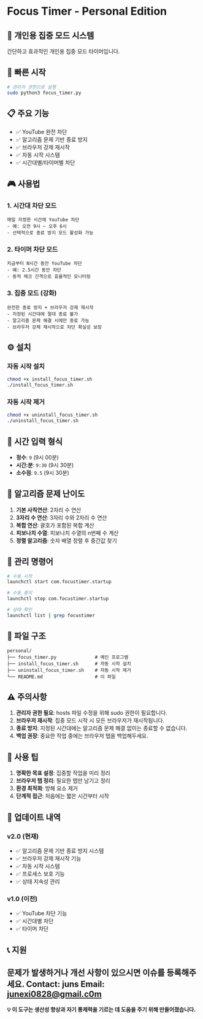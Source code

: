 # Focus Timer - Personal Edition

## 🎯 개인용 집중 모드 시스템

간단하고 효과적인 개인용 집중 모드 타이머입니다.

## 🚀 빠른 시작

```bash
# 관리자 권한으로 실행
sudo python3 focus_timer.py
```

## 📋 주요 기능

- ✅ YouTube 완전 차단
- ✅ 알고리즘 문제 기반 종료 방지
- ✅ 브라우저 강제 재시작
- ✅ 자동 시작 시스템
- ✅ 시간대별/타이머별 차단

## 🎮 사용법

### 1. 시간대 차단 모드
```
매일 지정한 시간에 YouTube 차단
- 예: 오전 9시 ~ 오후 6시
- 선택적으로 종료 방지 모드 활성화 가능
```

### 2. 타이머 차단 모드
```
지금부터 N시간 동안 YouTube 차단
- 예: 2.5시간 동안 차단
- 동적 체크 간격으로 효율적인 모니터링
```

### 3. 집중 모드 (강화)
```
완전한 종료 방지 + 브라우저 강제 재시작
- 지정된 시간대에 절대 종료 불가
- 알고리즘 문제 해결 시에만 종료 가능
- 브라우저 강제 재시작으로 차단 확실성 보장
```

## ⚙️ 설치

### 자동 시작 설치
```bash
chmod +x install_focus_timer.sh
./install_focus_timer.sh
```

### 자동 시작 제거
```bash
chmod +x uninstall_focus_timer.sh
./uninstall_focus_timer.sh
```

## 📅 시간 입력 형식

- **정수**: `9` (9시 00분)
- **시간:분**: `9:30` (9시 30분)
- **소수점**: `9.5` (9시 30분)

## 🧮 알고리즘 문제 난이도

1. **기본 사칙연산**: 2자리 수 연산
2. **3자리 수 연산**: 3자리 수와 2자리 수 연산
3. **복합 연산**: 괄호가 포함된 복합 계산
4. **피보나치 수열**: 피보나치 수열의 n번째 수 계산
5. **정렬 알고리즘**: 숫자 배열 정렬 후 중간값 찾기

## 🔧 관리 명령어

```bash
# 수동 시작
launchctl start com.focustimer.startup

# 수동 중지
launchctl stop com.focustimer.startup

# 상태 확인
launchctl list | grep focustimer
```

## 📁 파일 구조

```
personal/
├── focus_timer.py              # 메인 프로그램
├── install_focus_timer.sh      # 자동 시작 설치
├── uninstall_focus_timer.sh    # 자동 시작 제거
└── README.md                   # 이 파일
```

## ⚠️ 주의사항

1. **관리자 권한 필요**: hosts 파일 수정을 위해 sudo 권한이 필요합니다.
2. **브라우저 재시작**: 집중 모드 시작 시 모든 브라우저가 재시작됩니다.
3. **종료 방지**: 지정된 시간대에는 알고리즘 문제 해결 없이는 종료할 수 없습니다.
4. **백업 권장**: 중요한 작업 중에는 브라우저 탭을 백업해두세요.

## 🎯 사용 팁

1. **명확한 목표 설정**: 집중할 작업을 미리 정리
2. **브라우저 탭 정리**: 필요한 탭만 남기고 정리
3. **환경 최적화**: 방해 요소 제거
4. **단계적 접근**: 처음에는 짧은 시간부터 시작

## 🔄 업데이트 내역

### v2.0 (현재)
- ✅ 알고리즘 문제 기반 종료 방지 시스템
- ✅ 브라우저 강제 재시작 기능
- ✅ 자동 시작 시스템
- ✅ 프로세스 보호 기능
- ✅ 상태 지속성 관리

### v1.0 (이전)
- ✅ YouTube 차단 기능
- ✅ 시간대별 차단
- ✅ 타이머 차단

## 📞 지원

문제가 발생하거나 개선 사항이 있으시면 이슈를 등록해주세요.
Contact: juns
Email: junexi0828@gmail.c0m
---

**💡 이 도구는 생산성 향상과 자기 통제력을 기르는 데 도움을 주기 위해 만들어졌습니다.**
